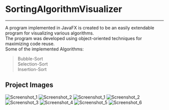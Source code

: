 # SortingAlgorithmVisualizer
---------------------------------------------------                                 
A program implemented in JavaFX is created to be an easily extendable program for visualizing various algorithms.                           
The program was developed using object-oriented techniques for maximizing code reuse.                                                           
Some of the implemented Algorithms:                         
>Bubble-Sort              
>Selection-Sort               
>Insertion-Sort                           

## Project Images
![Screenshot_1](https://user-images.githubusercontent.com/79107818/177519374-ca9f6171-2e2d-4425-a264-69f479b227cd.png)
![Screenshot_2](https://user-images.githubusercontent.com/79107818/177519399-30bec26b-d59c-4389-9047-37423ce0c373.png)
![Screenshot_1](https://user-images.githubusercontent.com/79107818/177511067-718ea9d7-3c7f-458b-b36b-dbf5ed32ef62.png)
![Screenshot_2](https://user-images.githubusercontent.com/79107818/177511075-9764873c-eebf-460d-8c71-c59dbe8c7046.png)
![Screenshot_3](https://user-images.githubusercontent.com/79107818/177511086-bb7a3129-c980-43b9-84a8-cf3b9dc0e964.png)
![Screenshot_4](https://user-images.githubusercontent.com/79107818/177511093-8e3c9858-833e-4446-9c4b-0e57d08a0ce0.png)
![Screenshot_5](https://user-images.githubusercontent.com/79107818/177511102-035b3258-5eb7-40ee-9f77-3bc2008e5d90.png)
![Screenshot_6](https://user-images.githubusercontent.com/79107818/177511110-fd43901e-cc2a-44b4-b5ef-acb8c0962b0b.png)
